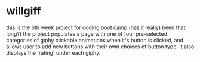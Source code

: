 # willgiff

this is the 6th week project for coding boot camp (has it really) been that long?) 
  the project populates a page with one of four pre-selected categories of giphy clickable animations when it's button is clicked, and allows user to add new buttons with their own choices of button type. It also displays the 'rating' under each giphy. 
   